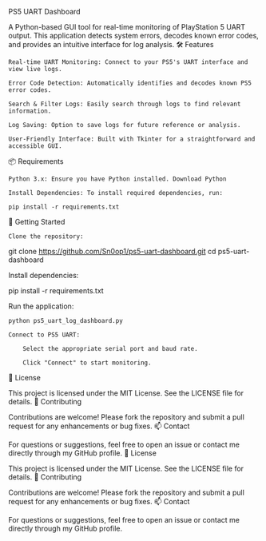 PS5 UART Dashboard

A Python-based GUI tool for real-time monitoring of PlayStation 5 UART output. This application detects system errors, decodes known error codes, and provides an intuitive interface for log analysis.
🛠️ Features

    Real-time UART Monitoring: Connect to your PS5's UART interface and view live logs.

    Error Code Detection: Automatically identifies and decodes known PS5 error codes.

    Search & Filter Logs: Easily search through logs to find relevant information.

    Log Saving: Option to save logs for future reference or analysis.

    User-Friendly Interface: Built with Tkinter for a straightforward and accessible GUI.

📦 Requirements

    Python 3.x: Ensure you have Python installed. Download Python

    Install Dependencies: To install required dependencies, run:

    pip install -r requirements.txt

🚀 Getting Started

    Clone the repository:

git clone https://github.com/Sn0op1/ps5-uart-dashboard.git
cd ps5-uart-dashboard

Install dependencies:

pip install -r requirements.txt

Run the application:

    python ps5_uart_log_dashboard.py

    Connect to PS5 UART:

        Select the appropriate serial port and baud rate.

        Click "Connect" to start monitoring.

📄 License

This project is licensed under the MIT License. See the LICENSE file for details.
🤝 Contributing

Contributions are welcome! Please fork the repository and submit a pull request for any enhancements or bug fixes.
📫 Contact

For questions or suggestions, feel free to open an issue or contact me directly through my GitHub profile.
📄 License

This project is licensed under the MIT License. See the LICENSE file for details.
🤝 Contributing

Contributions are welcome! Please fork the repository and submit a pull request for any enhancements or bug fixes.
📫 Contact

For questions or suggestions, feel free to open an issue or contact me directly through my GitHub profile.


